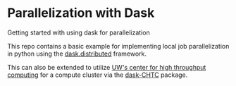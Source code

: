 # Parallelization with Dask

Getting started with using dask for parallelization

This repo contains a basic example for implementing local job parallelization in python using the [dask.distributed](https://distributed.dask.org/en/latest/) framework.

This can also be extended to utilize [UW's center for high throughput computing](https://chtc.cs.wisc.edu/) for a compute cluster via the [dask-CHTC](https://dask-chtc.readthedocs.io/en/latest/) package.
